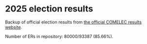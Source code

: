 # 2025 election results

Backup of official election results from [the official COMELEC results website](https://2025electionresults.comelec.gov.ph).














































Number of ERs in repository: 80000/93387 (85.66%).
